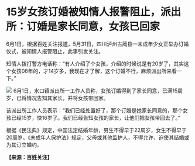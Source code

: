 

# 15岁女孩订婚被知情人报警阻止，派出所：订婚是家长同意，女孩已回家

6月1日，根据百姓关注报道，5月31日，四川泸州古蔺县一未成年少女正举办订婚仪式，被知情人报警阻止，此事引发关注。

知情人拨打警方电话称：“有人介绍了个女孩，介绍的时候说是有20岁了，其实这个女孩08年的，才14岁多，我现在才了解，这个订婚不行，麻烦派出所来看一下。”

![](https://inews.gtimg.com/om_bt/OrPnfnWtWP1M-DNX349SByD-hG6oWCn238jkPyUOXWUtMAA/1000)
6月1日，水口镇派出所一工作人员称，女孩订婚得到了家长同意，已满15周岁，已将情况告知其家长，并将女孩带回家。

该派出所工作人员表示：“我们已经处置好了，那个订婚是她家长同意的，那个女孩已经15岁，快16岁了。我们已经告知女孩的家长，让他们把女孩带回去了。”

根据《民法典》规定，中国法定结婚年龄，男生不得早于22周岁，女生不得早于20周岁。《未成年人保护法》规定，父母或其他监护人，不得允许、迫使其结婚或为其订立婚约。

**【来源：百姓关注】**


